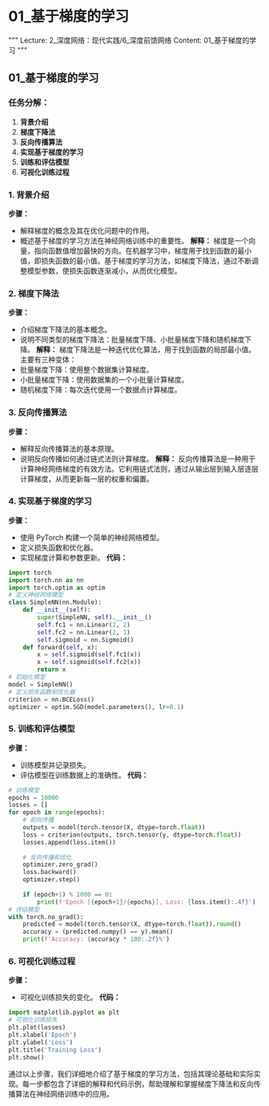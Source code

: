 # 01_基于梯度的学习
"""
Lecture: 2_深度网络：现代实践/6_深度前馈网络
Content: 01_基于梯度的学习
"""
## 01_基于梯度的学习
### 任务分解：
1. **背景介绍**
2. **梯度下降法**
3. **反向传播算法**
4. **实现基于梯度的学习**
5. **训练和评估模型**
6. **可视化训练过程**
### 1. 背景介绍
**步骤：**
- 解释梯度的概念及其在优化问题中的作用。
- 概述基于梯度的学习方法在神经网络训练中的重要性。
**解释：**
梯度是一个向量，指向函数值增加最快的方向。在机器学习中，梯度用于找到函数的最小值，即损失函数的最小值。基于梯度的学习方法，如梯度下降法，通过不断调整模型参数，使损失函数逐渐减小，从而优化模型。
### 2. 梯度下降法
**步骤：**
- 介绍梯度下降法的基本概念。
- 说明不同类型的梯度下降法：批量梯度下降、小批量梯度下降和随机梯度下降。
**解释：**
梯度下降法是一种迭代优化算法，用于找到函数的局部最小值。主要有三种变体：
- 批量梯度下降：使用整个数据集计算梯度。
- 小批量梯度下降：使用数据集的一个小批量计算梯度。
- 随机梯度下降：每次迭代使用一个数据点计算梯度。
### 3. 反向传播算法
**步骤：**
- 解释反向传播算法的基本原理。
- 说明反向传播如何通过链式法则计算梯度。
**解释：**
反向传播算法是一种用于计算神经网络梯度的有效方法。它利用链式法则，通过从输出层到输入层逐层计算梯度，从而更新每一层的权重和偏置。
### 4. 实现基于梯度的学习
**步骤：**
- 使用 PyTorch 构建一个简单的神经网络模型。
- 定义损失函数和优化器。
- 实现梯度计算和参数更新。
**代码：**
```python
import torch
import torch.nn as nn
import torch.optim as optim
# 定义神经网络模型
class SimpleNN(nn.Module):
    def __init__(self):
        super(SimpleNN, self).__init__()
        self.fc1 = nn.Linear(2, 2)
        self.fc2 = nn.Linear(2, 1)
        self.sigmoid = nn.Sigmoid()
    def forward(self, x):
        x = self.sigmoid(self.fc1(x))
        x = self.sigmoid(self.fc2(x))
        return x
# 初始化模型
model = SimpleNN()
# 定义损失函数和优化器
criterion = nn.BCELoss()
optimizer = optim.SGD(model.parameters(), lr=0.1)
```
### 5. 训练和评估模型
**步骤：**
- 训练模型并记录损失。
- 评估模型在训练数据上的准确性。
**代码：**
```python
# 训练模型
epochs = 10000
losses = []
for epoch in range(epochs):
    # 前向传播
    outputs = model(torch.tensor(X, dtype=torch.float))
    loss = criterion(outputs, torch.tensor(y, dtype=torch.float))
    losses.append(loss.item())
    
    # 反向传播和优化
    optimizer.zero_grad()
    loss.backward()
    optimizer.step()
    
    if (epoch+1) % 1000 == 0:
        print(f'Epoch [{epoch+1}/{epochs}], Loss: {loss.item():.4f}')
# 评估模型
with torch.no_grad():
    predicted = model(torch.tensor(X, dtype=torch.float)).round()
    accuracy = (predicted.numpy() == y).mean()
    print(f'Accuracy: {accuracy * 100:.2f}%')
```
### 6. 可视化训练过程
**步骤：**
- 可视化训练损失的变化。
**代码：**
```python
import matplotlib.pyplot as plt
# 可视化训练损失
plt.plot(losses)
plt.xlabel('Epoch')
plt.ylabel('Loss')
plt.title('Training Loss')
plt.show()
```
通过以上步骤，我们详细地介绍了基于梯度的学习方法，包括其理论基础和实际实现。每一步都包含了详细的解释和代码示例，帮助理解和掌握梯度下降法和反向传播算法在神经网络训练中的应用。